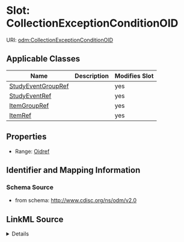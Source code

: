 # Slot: CollectionExceptionConditionOID

URI: [odm:CollectionExceptionConditionOID](http://www.cdisc.org/ns/odm/v2.0/CollectionExceptionConditionOID)



<!-- no inheritance hierarchy -->




## Applicable Classes

| Name | Description | Modifies Slot |
| --- | --- | --- |
[StudyEventGroupRef](StudyEventGroupRef.md) |  |  yes  |
[StudyEventRef](StudyEventRef.md) |  |  yes  |
[ItemGroupRef](ItemGroupRef.md) |  |  yes  |
[ItemRef](ItemRef.md) |  |  yes  |







## Properties

* Range: [Oidref](Oidref.md)





## Identifier and Mapping Information







### Schema Source


* from schema: http://www.cdisc.org/ns/odm/v2.0




## LinkML Source

<details>
```yaml
name: CollectionExceptionConditionOID
from_schema: http://www.cdisc.org/ns/odm/v2.0
rank: 1000
alias: CollectionExceptionConditionOID
domain_of:
- StudyEventGroupRef
- StudyEventRef
- ItemGroupRef
- ItemRef
range: oidref

```
</details>